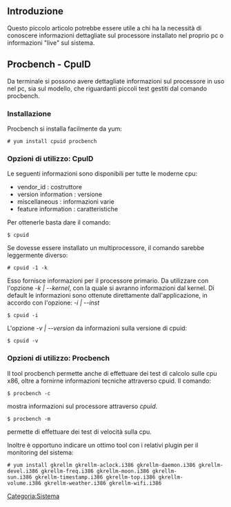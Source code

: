 Introduzione
------------

Questo piccolo articolo potrebbe essere utile a chi ha la necessità di conoscere informazioni dettagliate sul processore installato nel proprio pc o informazioni "live" sul sistema.

Procbench - CpuID
-----------------

Da terminale si possono avere dettagliate informazioni sul processore in uso nel pc, sia sul modello, che riguardanti piccoli test gestiti dal comando procbench.

### Installazione

Procbench si installa facilmente da yum:

`# yum install cpuid procbench`

### Opzioni di utilizzo: CpuID

Le seguenti informazioni sono disponibili per tutte le moderne cpu:

-   vendor\_id : costruttore
-   version information : versione
-   miscellaneous : informazioni varie
-   feature information : caratteristiche

Per ottenerle basta dare il comando:

`$ cpuid`

Se dovesse essere installato un multiprocessore, il comando sarebbe leggermente diverso:

`# cpuid -1 -k`

Esso fornisce informazioni per il processore primario. Da utilizzare con l'opzione *-k | --kernel*, con la quale si avranno informazioni dal kernel.
Di default le informazioni sono ottenute direttamente dall'applicazione, in accordo con l'opzione: *-i | --inst*

`$ cpuid -i`

L'opzione *-v | --version* da informazioni sulla versione di cpuid:

`$ cpuid -v`

### Opzioni di utilizzo: Procbench

Il tool procbench permette anche di effettuare dei test di calcolo sulle cpu x86, oltre a fornirne informazioni tecniche attraverso cpuid.
Il comando:

`$ procbench -c `

mostra informazioni sul processore attraverso *cpuid*.

`$ procbench -m`

permette di effettuare dei test di velocità sulla cpu.

Inoltre è opportuno indicare un ottimo tool con i relativi plugin per il monitoring del sistema:

`# yum install gkrellm gkrellm-aclock.i386 gkrellm-daemon.i386 gkrellm-devel.i386 gkrellm-freq.i386 gkrellm-moon.i386 gkrellm-sun.i386 gkrellm-timestamp.i386 gkrellm-top.i386 gkrellm-volume.i386 gkrellm-weather.i386 gkrellm-wifi.i386`

<Categoria:Sistema>

